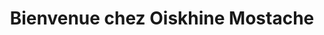 ---
title: "Bienvenue chez Oiskhine Mostache"
url: /caen/bienvenue-chez-oiskhine-mostache/
shop: boulangerie
---